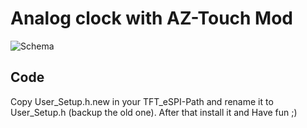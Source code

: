 # Analog clock with AZ-Touch Mod 
![Schema](images/9_Title.jpg)

## Code
Copy User_Setup.h.new in your TFT_eSPI-Path and rename it to User_Setup.h (backup the old one). After that install it and Have fun ;)